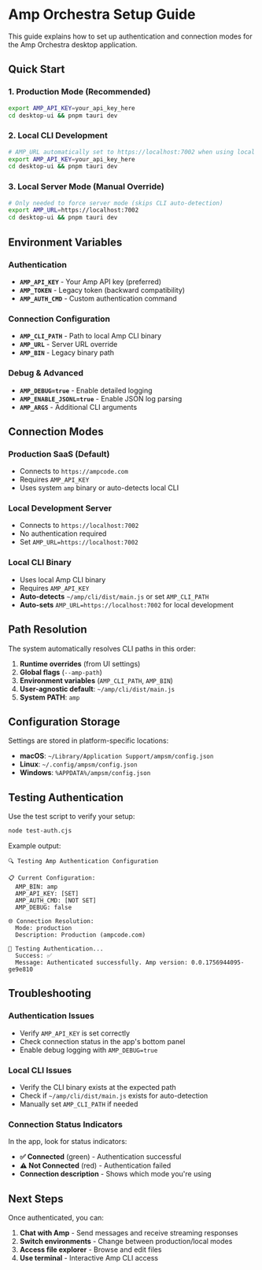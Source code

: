 # Amp Orchestra Setup Guide

This guide explains how to set up authentication and connection modes for the Amp Orchestra desktop application.

## Quick Start

### 1. Production Mode (Recommended)
```bash
export AMP_API_KEY=your_api_key_here
cd desktop-ui && pnpm tauri dev
```

### 2. Local CLI Development
```bash
# AMP_URL automatically set to https://localhost:7002 when using local CLI
export AMP_API_KEY=your_api_key_here  
cd desktop-ui && pnpm tauri dev
```

### 3. Local Server Mode (Manual Override)
```bash
# Only needed to force server mode (skips CLI auto-detection)
export AMP_URL=https://localhost:7002
cd desktop-ui && pnpm tauri dev
```

## Environment Variables

### Authentication
- **`AMP_API_KEY`** - Your Amp API key (preferred)
- **`AMP_TOKEN`** - Legacy token (backward compatibility) 
- **`AMP_AUTH_CMD`** - Custom authentication command

### Connection Configuration
- **`AMP_CLI_PATH`** - Path to local Amp CLI binary
- **`AMP_URL`** - Server URL override
- **`AMP_BIN`** - Legacy binary path

### Debug & Advanced
- **`AMP_DEBUG=true`** - Enable detailed logging
- **`AMP_ENABLE_JSONL=true`** - Enable JSON log parsing
- **`AMP_ARGS`** - Additional CLI arguments

## Connection Modes

### Production SaaS (Default)
- Connects to `https://ampcode.com`
- Requires `AMP_API_KEY`
- Uses system `amp` binary or auto-detects local CLI

### Local Development Server
- Connects to `https://localhost:7002`  
- No authentication required
- Set `AMP_URL=https://localhost:7002`

### Local CLI Binary
- Uses local Amp CLI binary
- Requires `AMP_API_KEY`
- **Auto-detects** `~/amp/cli/dist/main.js` or set `AMP_CLI_PATH`
- **Auto-sets** `AMP_URL=https://localhost:7002` for local development

## Path Resolution

The system automatically resolves CLI paths in this order:

1. **Runtime overrides** (from UI settings)
2. **Global flags** (`--amp-path`)
3. **Environment variables** (`AMP_CLI_PATH`, `AMP_BIN`)
4. **User-agnostic default**: `~/amp/cli/dist/main.js`
5. **System PATH**: `amp`

## Configuration Storage

Settings are stored in platform-specific locations:

- **macOS**: `~/Library/Application Support/ampsm/config.json`
- **Linux**: `~/.config/ampsm/config.json` 
- **Windows**: `%APPDATA%/ampsm/config.json`

## Testing Authentication

Use the test script to verify your setup:

```bash
node test-auth.cjs
```

Example output:
```
🔍 Testing Amp Authentication Configuration

📋 Current Configuration:
  AMP_BIN: amp
  AMP_API_KEY: [SET]
  AMP_AUTH_CMD: [NOT SET]
  AMP_DEBUG: false

🌐 Connection Resolution:
  Mode: production
  Description: Production (ampcode.com)

🔐 Testing Authentication...
  Success: ✅
  Message: Authenticated successfully. Amp version: 0.0.1756944095-ge9e810
```

## Troubleshooting

### Authentication Issues
- Verify `AMP_API_KEY` is set correctly
- Check connection status in the app's bottom panel
- Enable debug logging with `AMP_DEBUG=true`

### Local CLI Issues
- Verify the CLI binary exists at the expected path
- Check if `~/amp/cli/dist/main.js` exists for auto-detection
- Manually set `AMP_CLI_PATH` if needed

### Connection Status Indicators

In the app, look for status indicators:

- **✅ Connected** (green) - Authentication successful
- **⚠️ Not Connected** (red) - Authentication failed
- **Connection description** - Shows which mode you're using

## Next Steps

Once authenticated, you can:

1. **Chat with Amp** - Send messages and receive streaming responses
2. **Switch environments** - Change between production/local modes
3. **Access file explorer** - Browse and edit files
4. **Use terminal** - Interactive Amp CLI access
